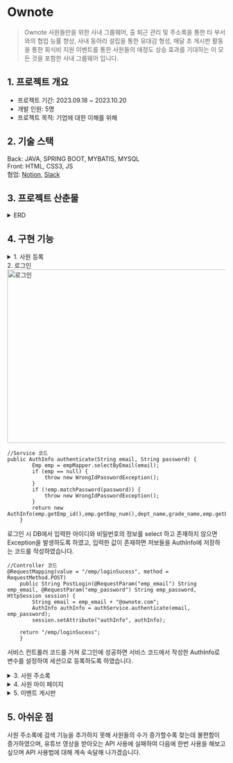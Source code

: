 # Ownote
>Ownote 사원들만을 위한 사내 그룹웨어, 출 퇴근 관리 및 주소록을 통한 타 부서와의 협업 능률 향상, 사내 동아리 설립을 통한 유대감 형성, 매달 초 게시판 활동을 통한 회식비 지원 이벤트를 통한 사원들의 애정도 상승 효과를 기대하는 이 모든 것을 포함한 사내 그룹웨어 입니다.


## 1. 프로젝트 개요
* 프로젝트 기간: 2023.09.18 ~ 2023.10.20   
* 개발 인원:  5명
* 프로젝트 목적: 기업에 대한 이해를 위해

## 2. 기술 스택
Back: JAVA, SPRING BOOT, MYBATIS, MYSQL<br>
Front: HTML, CSS3, JS<br>
협업: [Notion](https://www.notion.so/9-26-DB-5a6c25a562b2449dab90282925402294), [Slack](https://company-5yw1982.slack.com/ssb/redirect)<br>

## 3. 프로젝트 산춘물
<details>
  <summary>ERD</summary>
  <img src="https://github.com/Hong5743/ownote/assets/136396772/9d6cc5f1-b41c-4d58-8207-68da54464945" width="600" height="400" alt="ERD"/>
</details>

## 4. 구현 기능
<details>
  <summary>1. 사원 등록</summary>
  <img src="https://github.com/Hong5743/ownote/assets/136396772/52134a52-e24b-4d33-b604-0c9b0c590b99" width="600" height="400" alt="사원 등록"/>
  
  Http 메소드 중 하나인 Post 메소드를 사용하여 입력한 데이터들이 DB에 Insert 되도록 설계하였습니다.

  ```
@RequestMapping(value = "/emp/logIn", method = RequestMethod.POST)
    public String postSignUp(@ModelAttribute SignUpDto signUpDto, RedirectAttributes redirectAttributes) {
        try {
            Integer emp_num = signUpDto.getEmp_num();
            if (emp_num == null) {
                signUpDto.setEmp_num(currentEmpNum);
            }
            if (!signUpDto.getEmp_email().contains("@")) {
                signUpDto.setEmp_email(signUpDto.getEmp_email() + "@ownote.com");
            } else {
                redirectAttributes.addFlashAttribute("error", "영문 숫자 조합만 입력이 가능합니다.");
            }
            signUpService.insertEmp(signUpDto);
            return "/emp/loginForm";
        } catch (Exception e) {
            // 회원가입 실패 처리
            redirectAttributes.addFlashAttribute("error", "회원가입에 실패했습니다. 다시 시도해주세요.");
            return "redirect:/emp/signUp";
        }
    }
```
  
</details> 

<detials>
  <summary>2. 로그인</summary>
  <img src="https://github.com/Hong5743/ownote/assets/136396772/6a395282-984e-4db3-8060-9984f837c8d2" width="600" height="400" alt="로그인"/>

```
//Service 코드
public AuthInfo authenticate(String email, String password) {
        Emp emp = empMapper.selectByEmail(email);
        if (emp == null) {
            throw new WrongIdPasswordException();
        }
        if (!emp.matchPassword(password)) {
            throw new WrongIdPasswordException();
        }
        return new AuthInfo(emp.getEmp_id(),emp.getEmp_num(),dept_name,grade_name,emp.getEmp_password(),emp.getEmp_name(),emp.getEmp_email());
    }
```

로그인 시 DB에서 입력한 아이디와 비밀번호의 정보를 select 하고 존재하지 않으면 Exception을 발생하도록 하였고, 입력한 값이 존재하면 저보들을 AuthInfo에 저장하는 코드를 작성하였습니다.

```
//Controller 코드
@RequestMapping(value = "/emp/loginSucess", method = RequestMethod.POST)
    public String PostLogin(@RequestParam("emp_email") String emp_email, @RequestParam("emp_password") String emp_password, HttpSession session) {
        String email = emp_email + "@ownote.com";
        AuthInfo authInfo = authService.authenticate(email, emp_password);
        session.setAttribute("authInfo", authInfo);

    return "/emp/loginSucess";
    }
```

서비스 컨트롤러 코드를 거쳐 로그인에 성공하면 서비스 코드에서 작성한 AuthInfo로 변수를 설정하여 세션으로 등록하도록 하였습니다.
</detials>

<details>
  <summary>3. 사원 주소록</summary>
  <img src="https://github.com/Hong5743/ownote/assets/136396772/964f51b2-945b-49c0-b079-51b5c5998de6" width="600" height="400" alt="사원 주소록"/>

```
@RequestMapping(value = "/emp/adress", method = RequestMethod.GET)
    public String getEmpAddress(Model model, @RequestParam(name = "pageNo", required = false) String pageNo) {
        int pageSize = 4;
        int pageNum = 1;
        try{
            if (pageNo != null) {
                pageNum = Integer.parseInt(pageNo);
            }
        } catch (NumberFormatException e) {
            pageNum = 1;
        }
        EmpAdressPage empAdressPage = getEmpAdressPage(pageNum, pageSize);
        model.addAttribute("listPage", empAdressPage);
        return "emp/adress";
    }
```

그룹 웨어에서 반드시 필요한 사원간의 원활한 소통을 위해서 사원 주소록을 구현하였고 Paging 처리를 하여 가독성을 높였습니다. 
</details>
<details>
  <summary>4. 사원 마이 페이지</summary>
  <img src="https://github.com/Hong5743/ownote/assets/136396772/89a6f9ef-c46c-4a13-87d3-ca35fa90ed4a" width="600" height="400" alt="사원 마이 페이지"/>

  ```
  @RequestMapping(value = "/emp/myPage", method = RequestMethod.GET)
    public String myPage(Model model, HttpSession session) {
        AuthInfo authInfo = (AuthInfo) session.getAttribute("authInfo");
        String emp_email = authInfo.getEmp_email();
        Emp myPage = myPageService.selectByEmailForMyPage(emp_email);
        model.addAttribute("myPage", myPage);
        return "emp/myPage";
    }
  ```

로그인 성공시 메인페이지 우측 상단에 세션에 담겨있는 사용자 이름이 화면에 나타나게 되며 이를 클릭시 마이 페이지로 이동하게 되며 자신의 정보를 수정할수 있게 수정 버튼을 클릭하면 개인정보 수정 폼으로 이동하게 됩니다.
</details>
<details>
  <summary>5. 이벤트 게시판</summary>
  <img src="https://github.com/Hong5743/ownote/assets/136396772/e3194130-bd8a-444f-ab01-40d0ae31c3b5" width="600" height="400" alt="이벤트 게시판"/>
  
매달 각 부서별로 이벤트 게시판에 이벤트 참여 게시글을 올리고 좋아요를 가장 많이 받는 부서에 회식비 지원이 나가는 이벤트를 진행합니다. 글쓰기를 누르면 이벤트 참여 게시글을 작성 할 수 있으며 좋아요 순으로 순위가 나뉘게 때문에 수정은 불가하고 삭제만 가능하게 만들었습니다.
<br>
<img src="(https://github.com/Hong5743/ownote/assets/136396772/5c043580-2ecb-4436-a69f-6e00b2a42e15" width="600" height="400" alt="이벤트 게시판 작성"/>

```
 @GetMapping("/musicContest/write")
    public String insertMusicContestG(HttpSession session, Model model){
        AuthInfo authInfo = (AuthInfo) session.getAttribute("authInfo");
        model.addAttribute("authInfo", authInfo);
        return "musicContest/musicContestWriteForm";
    }

    @PostMapping("/musicContest/list")
    public String insertMusicContest(MusicContestDto musicContestDto){
        musicContestService.insertMusicContest(musicContestDto);
        return "redirect:/musicContest/list";
    }
```

영상 삽입 방법은 에디터에 내장된 영상 업로드 기능을 사용하였고, 박스 안 번튼을 클릭하면 유튜브 url을 입력하면 영상이 삽입이 됩니다.
<br>
<img src="https://github.com/Hong5743/ownote/assets/136396772/ffb2d8b4-a8b7-4a1c-b9c1-2824ca9f0bee" width="600" height="400" alt="이벤트 게시판 좋아요"/>

```
@PostMapping("/musicContest/like")
    @Transactional
    public String getIncreaseLike(@RequestParam(value = "musiccontest_id") int musiccontest_id,
                                  HttpSession session, Model model, LikeDto likeDto){
        AuthInfo authInfo = (AuthInfo) session.getAttribute("authInfo");
        LikeDto dto = likeService.selectLike(musiccontest_id);
        System.out.println("-----------------------------------------"+dto);
        likeDto.setEmp_id(authInfo.getEmp_id());
        System.out.println("987987987897987989"+likeDto);
        if(dto == null) {
            likeService.increaseLike(musiccontest_id);
            likeService.insertLike(likeDto);
            model.addAttribute("dto", dto);
            model.addAttribute("authInfo", authInfo);
            return "redirect:/musicContest/list";
        } else {
            return "redirect:/musicContest/list?error=1";
        }
    }
```

사원들마다 좋아요를 게시글 당 한 번만 누를수 있게 Transection을 사용해 구현하여 중복 투표를 방지하였습니다.
</details>

## 5. 아쉬운 점
사원 주소록에 검색 기능을 추가하지 못해 사원들의 수가 증가할수록 찾는데 불편함이 증가하였으며, 유튜브 영상을 받아오는 API 사용에 실패하여 다음에 한번 사용을 해보고 싶으며 API 사용법에 대해 계속 숙달해 나가겠습니다.





